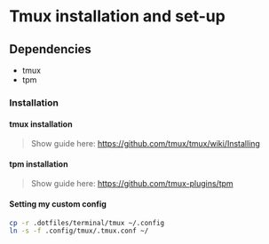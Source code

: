 # Tmux installation and set-up

## Dependencies

- tmux
- tpm

### Installation

#### tmux installation

> Show guide here: <https://github.com/tmux/tmux/wiki/Installing>

#### tpm installation

> Show guide here: <https://github.com/tmux-plugins/tpm>

#### Setting my custom config

```bash
cp -r .dotfiles/terminal/tmux ~/.config
ln -s -f .config/tmux/.tmux.conf ~/
```
